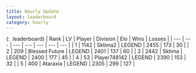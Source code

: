 ```yaml
---
title: Hourly Update
layout: leaderboard
category: hourly
---
```


{: .leaderboard}
| Rank | LV | Player | Division | Elo | Wins | Losses |
| --- | --- | --- | --- | --- | --- | --- |
| <span data-change="0">1</span> | 1142 | <span title="ID: 402846">Sktima2</span> | LEGEND | <span data-change="0">2455</span> | <span data-change="0">173</span> | <span data-change="0">30</span> |
| <span data-change="0">2</span> | 209 | <span title="ID: 725085">Blessed Future</span> | LEGEND | <span data-change="0">2401</span> | <span data-change="0">137</span> | <span data-change="0">60</span> |
| <span data-change="0">3</span> | 2442 | <span title="ID: 353063">Sktima</span> | LEGEND | <span data-change="0">2400</span> | <span data-change="0">177</span> | <span data-change="0">45</span> |
| <span data-change="0">4</span> | 53 | <span title="ID: 748142">Player748142</span> | LEGEND | <span data-change="12">2390</span> | <span data-change="3">153</span> | <span data-change="0">32</span> |
| <span data-change="0">5</span> | 400 | <span title="ID: 745153">Ataraxia</span> | LEGEND | <span data-change="0">2305</span> | <span data-change="0">299</span> | <span data-change="0">127</span> |